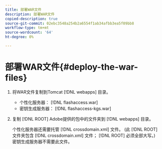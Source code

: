 ```yaml
---
title: 部署WAR文件
description: 部署WAR文件
copied-description: true
source-git-commit: 02ebc3548a254b2a6554f1ab34afbb3ea5f09bb8
workflow-type: tm+mt
source-wordcount: '64'
ht-degree: 0%

---
```


# 部署WAR文件{#deploy-the-war-files}

1. 将WAR文件复制到Tomcat [!DNL webapps] 目录。

   * 个性化服务器： [!DNL flashaccess.war]
   * 密钥生成服务器： [!DNL flashaccess-kgs.war]

1. 复制 [!DNL ROOT] Adobe提供的包中的文件夹到 [!DNL webapps] 目录。

   个性化服务器还需要托管 [!DNL crossdomain.xml] 文件。 (此 [!DNL ROOT] 文件夹包含 [!DNL crossdomain.xml] 文件； [!DNL ROOT] 必须全部大写。) 密钥生成服务器不需要此文件。
